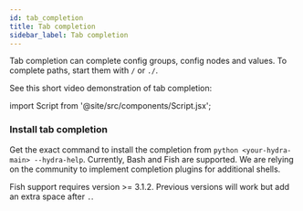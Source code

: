 ```yaml
---
id: tab_completion
title: Tab completion
sidebar_label: Tab completion
---
```


Tab completion can complete config groups, config nodes and values.
To complete paths, start them with `/` or `./`.

See this short video demonstration of tab completion:

import Script from '@site/src/components/Script.jsx';

<Script id="asciicast-272604" src="https://asciinema.org/a/272604.js" async></Script>


### Install tab completion
Get the exact command to install the completion from `python <your-hydra-main> --hydra-help`.
Currently, Bash and Fish are supported. We are relying on the community to implement completion plugins for additional shells.

Fish support requires version >= 3.1.2.
Previous versions will work but add an extra space after `.`.
